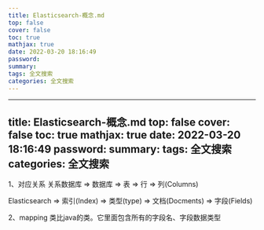 ```yaml
---
title: Elasticsearch-概念.md
top: false
cover: false
toc: true
mathjax: true
date: 2022-03-20 18:16:49
password:
summary:
tags: 全文搜索
categories: 全文搜索
---
```

---
title: Elasticsearch-概念.md
top: false
cover: false
toc: true
mathjax: true
date: 2022-03-20 18:16:49
password:
summary:
tags: 全文搜索
categories: 全文搜索
---
1、对应关系
关系数据库      ⇒ 数据库        ⇒  表         ⇒ 行              ⇒ 列(Columns)
 
Elasticsearch  ⇒ 索引(Index)   ⇒ 类型(type)  ⇒ 文档(Docments)  ⇒ 字段(Fields)

2、mapping 类比java的类。它里面包含所有的字段名、字段数据类型

